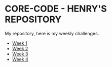 # CORE-CODE - HENRY'S REPOSITORY

My repository, here is my weekly challenges.

- [Week 1](https://github.com/henrygonzalez24/CORE-CODE/tree/main/WEEK%201)
- [Week 2](https://github.com/henrygonzalez24/CORE-CODE/tree/main/WEEK%202)
- [Week 3](https://github.com/henrygonzalez24/CORE-CODE/tree/main/WEEK%203)
- [Week 4](https://github.com/henrygonzalez24/CORE-CODE/tree/main/WEEK%204)
